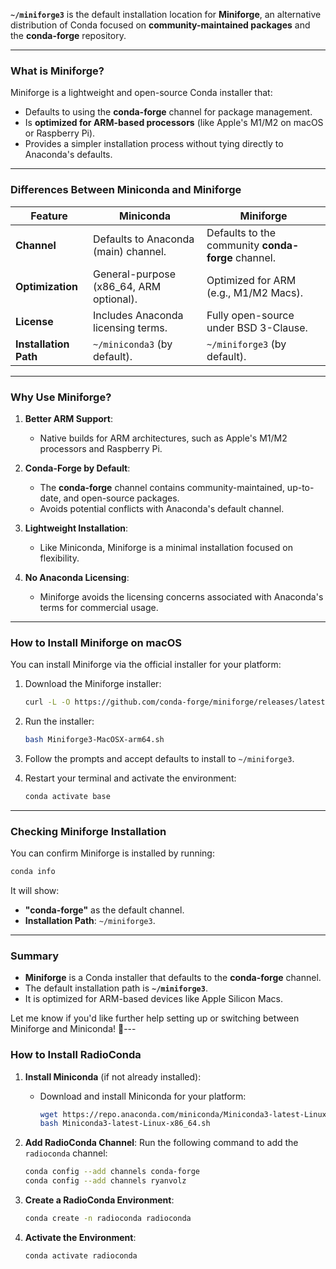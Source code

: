 **`~/miniforge3`** is the default installation location for **Miniforge**, an alternative distribution of Conda focused on **community-maintained packages** and the **conda-forge** repository.

---

### **What is Miniforge?**
Miniforge is a lightweight and open-source Conda installer that:
- Defaults to using the **conda-forge** channel for package management.
- Is **optimized for ARM-based processors** (like Apple's M1/M2 on macOS or Raspberry Pi).
- Provides a simpler installation process without tying directly to Anaconda's defaults.

---

### **Differences Between Miniconda and Miniforge**
| **Feature**          | **Miniconda**                              | **Miniforge**                                     |
|----------------------|-------------------------------------------|----------------------------------------------------|
| **Channel**          | Defaults to Anaconda (main) channel.      | Defaults to the community **conda-forge** channel. |
| **Optimization**     | General-purpose (x86_64, ARM optional).   | Optimized for ARM (e.g., M1/M2 Macs).              |
| **License**          | Includes Anaconda licensing terms.        | Fully open-source under BSD 3-Clause.              |
| **Installation Path**| `~/miniconda3` (by default).              | `~/miniforge3` (by default).                       |

---

### **Why Use Miniforge?**
1. **Better ARM Support**:
   - Native builds for ARM architectures, such as Apple's M1/M2 processors and Raspberry Pi.

2. **Conda-Forge by Default**:
   - The **conda-forge** channel contains community-maintained, up-to-date, and open-source packages.
   - Avoids potential conflicts with Anaconda's default channel.

3. **Lightweight Installation**:
   - Like Miniconda, Miniforge is a minimal installation focused on flexibility.

4. **No Anaconda Licensing**:
   - Miniforge avoids the licensing concerns associated with Anaconda's terms for commercial usage.

---

### **How to Install Miniforge on macOS**
You can install Miniforge via the official installer for your platform:
1. Download the Miniforge installer:
   ```bash
   curl -L -O https://github.com/conda-forge/miniforge/releases/latest/download/Miniforge3-MacOSX-arm64.sh
   ```

2. Run the installer:
   ```bash
   bash Miniforge3-MacOSX-arm64.sh
   ```

3. Follow the prompts and accept defaults to install to `~/miniforge3`.

4. Restart your terminal and activate the environment:
   ```bash
   conda activate base
   ```

---

### **Checking Miniforge Installation**
You can confirm Miniforge is installed by running:
```bash
conda info
```
It will show:
- **"conda-forge"** as the default channel.
- **Installation Path**: `~/miniforge3`.

---

### **Summary**
- **Miniforge** is a Conda installer that defaults to the **conda-forge** channel.
- The default installation path is **`~/miniforge3`**.
- It is optimized for ARM-based devices like Apple Silicon Macs.

Let me know if you'd like further help setting up or switching between Miniforge and Miniconda! 🚀---

### **How to Install RadioConda**
1. **Install Miniconda** (if not already installed):
   - Download and install Miniconda for your platform:
     ```bash
     wget https://repo.anaconda.com/miniconda/Miniconda3-latest-Linux-x86_64.sh
     bash Miniconda3-latest-Linux-x86_64.sh
     ```

2. **Add RadioConda Channel**:
   Run the following command to add the `radioconda` channel:
   ```bash
   conda config --add channels conda-forge
   conda config --add channels ryanvolz
   ```

3. **Create a RadioConda Environment**:
   ```bash
   conda create -n radioconda radioconda
   ```

4. **Activate the Environment**:
   ```bash
   conda activate radioconda
   ```

